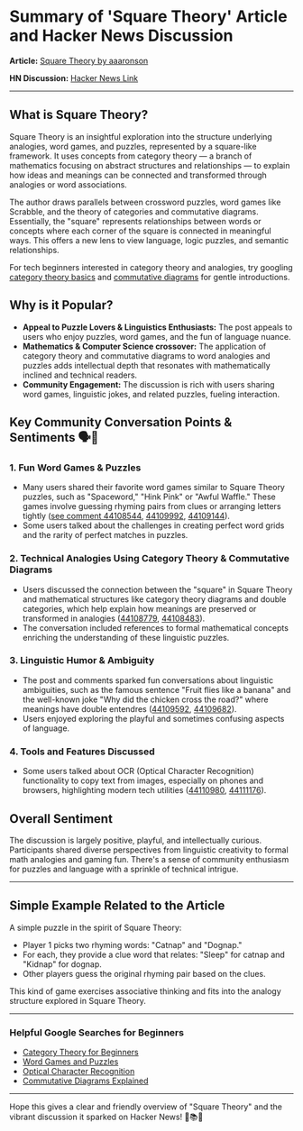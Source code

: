 # Summary of 'Square Theory' Article and Hacker News Discussion

**Article:** [Square Theory by aaaronson](https://aaronson.org/blog/square-theory)

**HN Discussion:** [Hacker News Link](https://news.ycombinator.com/item?id=44107942)

---

## What is Square Theory?

Square Theory is an insightful exploration into the structure underlying analogies, word games, and puzzles, represented by a square-like framework. It uses concepts from category theory — a branch of mathematics focusing on abstract structures and relationships — to explain how ideas and meanings can be connected and transformed through analogies or word associations.

The author draws parallels between crossword puzzles, word games like Scrabble, and the theory of categories and commutative diagrams. Essentially, the "square" represents relationships between words or concepts where each corner of the square is connected in meaningful ways. This offers a new lens to view language, logic puzzles, and semantic relationships.

For tech beginners interested in category theory and analogies, try googling [category theory basics](https://www.google.com/search?q=category+theory+basics) and [commutative diagrams](https://www.google.com/search?q=commutative+diagrams) for gentle introductions.

## Why is it Popular?

- **Appeal to Puzzle Lovers & Linguistics Enthusiasts:** The post appeals to users who enjoy puzzles, word games, and the fun of language nuance. 
- **Mathematics & Computer Science crossover:** The application of category theory and commutative diagrams to word analogies and puzzles adds intellectual depth that resonates with mathematically inclined and technical readers.
- **Community Engagement:** The discussion is rich with users sharing word games, linguistic jokes, and related puzzles, fueling interaction.

## Key Community Conversation Points & Sentiments 🗣️💬

### 1. Fun Word Games & Puzzles

- Many users shared their favorite word games similar to Square Theory puzzles, such as "Spaceword," "Hink Pink" or "Awful Waffle." These games involve guessing rhyming pairs from clues or arranging letters tightly ([see comment 44108544](https://news.ycombinator.com/item?id=44108544), [44109992](https://news.ycombinator.com/item?id=44109992), [44109144](https://news.ycombinator.com/item?id=44109144)).
- Some users talked about the challenges in creating perfect word grids and the rarity of perfect matches in puzzles.

### 2. Technical Analogies Using Category Theory & Commutative Diagrams

- Users discussed the connection between the "square" in Square Theory and mathematical structures like category theory diagrams and double categories, which help explain how meanings are preserved or transformed in analogies ([44108779](https://news.ycombinator.com/item?id=44108779), [44108483](https://news.ycombinator.com/item?id=44108483)).
- The conversation included references to formal mathematical concepts enriching the understanding of these linguistic puzzles.

### 3. Linguistic Humor & Ambiguity

- The post and comments sparked fun conversations about linguistic ambiguities, such as the famous sentence "Fruit flies like a banana" and the well-known joke "Why did the chicken cross the road?" where meanings have double entendres ([44109592](https://news.ycombinator.com/item?id=44109592), [44109682](https://news.ycombinator.com/item?id=44109682)).
- Users enjoyed exploring the playful and sometimes confusing aspects of language.

### 4. Tools and Features Discussed

- Some users talked about OCR (Optical Character Recognition) functionality to copy text from images, especially on phones and browsers, highlighting modern tech utilities ([44110980](https://news.ycombinator.com/item?id=44110980), [44111176](https://news.ycombinator.com/item?id=44111176)).

## Overall Sentiment

The discussion is largely positive, playful, and intellectually curious. Participants shared diverse perspectives from linguistic creativity to formal math analogies and gaming fun. There's a sense of community enthusiasm for puzzles and language with a sprinkle of technical intrigue. 

---

## Simple Example Related to the Article

A simple puzzle in the spirit of Square Theory:

- Player 1 picks two rhyming words: "Catnap" and "Dognap."
- For each, they provide a clue word that relates: "Sleep" for catnap and "Kidnap" for dognap.
- Other players guess the original rhyming pair based on the clues.

This kind of game exercises associative thinking and fits into the analogy structure explored in Square Theory.

---

### Helpful Google Searches for Beginners

- [Category Theory for Beginners](https://www.google.com/search?q=category+theory+for+beginners)
- [Word Games and Puzzles](https://www.google.com/search?q=word+games)
- [Optical Character Recognition](https://www.google.com/search?q=ocr+technology)
- [Commutative Diagrams Explained](https://www.google.com/search?q=commutative+diagrams+explained)

---

Hope this gives a clear and friendly overview of "Square Theory" and the vibrant discussion it sparked on Hacker News! 🎉📚🧩